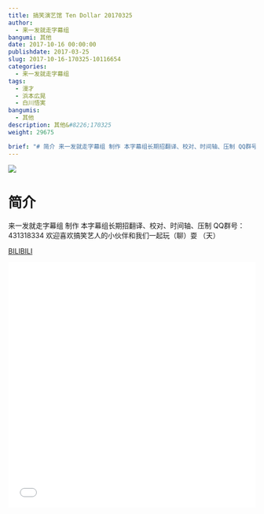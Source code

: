 ```yaml
---
title: 搞笑演艺馆 Ten Dollar 20170325
author: 
  - 来一发就走字幕组
bangumi: 其他
date: 2017-10-16 00:00:00
publishdate: 2017-03-25
slug: 2017-10-16-170325-10116654
categories: 
  - 来一发就走字幕组
tags: 
  - 漫才
  - 浜本広晃
  - 白川悟実
bangumis: 
  - 其他
description: 其他&#8226;170325
weight: 29675

brief: "# 简介 来一发就走字幕组 制作 本字幕组长期招翻译、校对、时间轴、压制 QQ群号：431318334 欢迎喜欢搞笑艺人的小伙伴和我们一起玩（聊）耍 （天）"
---
```


![](https://i.imgur.com/E7P5Yen.jpg)

# 简介  
来一发就走字幕组 制作
本字幕组长期招翻译、校对、时间轴、压制   QQ群号：431318334 欢迎喜欢搞笑艺人的小伙伴和我们一起玩（聊）耍 （天）

  [BILIBILI](https://www.bilibili.com/video/av10116654/)


<div class="vcontainer">  <iframe class='video' src="//www.bilibili.com/blackboard/player.html?aid=10116654" width="100%" height="500" frameborder="0" allowfullscreen="allowfullscreen"></iframe></div>
